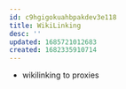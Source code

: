 ```yaml
---
id: c9hgigokuahbpakdev3e118
title: WikiLinking
desc: ''
updated: 1685721012683
created: 1682335910714
---
```


- wikilinking to proxies